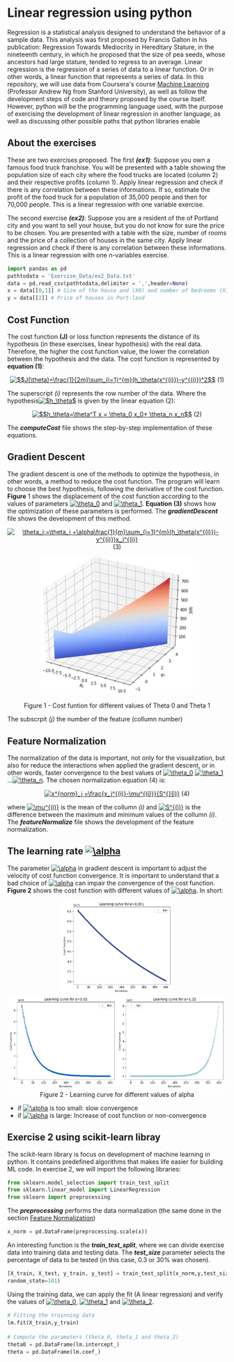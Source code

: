 # Linear regression using python
Regression is a statistical analysis designed to understand the behavior of a sample data. This analysis was first proposed by Francis Galton in his publication: Regression Towards Mediocrity in Hereditary Stature, in the nineteenth century, in which he proposed that the size of pea seeds, whose ancestors had large stature, tended to regress to an average.
Linear regression is the regression of a series of data to a linear function. Or in other words, a linear function that represents a series of data. In this repository, we will use data from Coursera's course [Machine Learning](https://www.coursera.org/learn/machine-learning/) (Professor Andrew Ng from Stanford University), as well as follow the development steps of code and theory proposed by the course itself. However, python will be the programming language used, with the purpose of exercising the development of linear regression in another language, as well as discussing other possible paths that python libraries enable

## About the exercises
These are two exercises proposed. The first _**(ex1)**_: Suppose you own a famous food truck franchise. You will be presented with a table showing the population size of each city where the food trucks are located (column 2) and their respective profits (column 1). Apply linear regression and check if there is any correlation between these informations. If so, estimate the profit of the food truck for a population of 35,000 people and then for 70,000 people. This is a linear regression with one variable exercise.

The second exercise _**(ex2)**_: Suppose you are a resident of the of Portland city and you want to sell your house, but you do not know for sure the price to be chosen. You are presented with a table with the size, number of rooms and the price of a collection of houses in the same city. Apply linear regression and check if there is any correlation between these informations. This is a linear regression with one n-variables exercise.

```python
import pandas as pd
pathtodata = 'Exercise_Data/ex2_Data.txt'
data = pd.read_csv(pathtodata,delimiter = ',',header=None)
x = data[[0,1]] # Size of the house and (X0) and number of bedrooms (X1)
y = data[[2]] # Price of houses in Port-land
```
## Cost Function
The cost function **(J)** or loss function represents the distance of its hypothesis (in these exercises, linear hypothesis) with the real data. Therefore, the higher the cost function value, the lower the correlation between the hypothesis and the data. The cost function is represented by **equation (1)**:

<html>
<p>
<body>
    <div align="center">
<a href="https://www.codecogs.com/eqnedit.php?latex=$$J(\theta)=\frac{1}{2m}\sum_{i=1}^{m}(h_\theta(x^{(i)})-y^{(i)})^2$$" target="_blank"><img src="https://latex.codecogs.com/gif.latex?$$J(\theta)=\frac{1}{2m}\sum_{i=1}^{m}(h_\theta(x^{(i)})-y^{(i)})^2$$" title="$$J(\theta)=\frac{1}{2m}\sum_{i=1}^{m}(h_\theta(x^{(i)})-y^{(i)})^2$$"/></a> (1) 
    </div>
</body>
</html>

The superscript _(i)_ represents the row number of the data. Where the hypothesis<a href="https://www.codecogs.com/eqnedit.php?latex=\inline&space;$h_\theta$" target="_blank"><img src="https://latex.codecogs.com/gif.latex?\inline&space;$h_\theta$" title="$h_\theta$" /></a> is given by the linear equation (2):

<html>
<p>
<body>
    <div align="center">
<a href="https://www.codecogs.com/eqnedit.php?latex=\inline&space;$$h_\theta=\theta^T&space;x&space;=&space;\theta_0&space;x_0&plus;&space;\theta_n&space;x_n$$" target="_blank"><img src="https://latex.codecogs.com/gif.latex?\inline&space;$$h_\theta=\theta^T&space;x&space;=&space;\theta_0&space;x_0&plus;&space;\theta_n&space;x_n$$" title="$$h_\theta=\theta^T x = \theta_0 x_0+ \theta_n x_n$$" /></a> (2)
    </div>
</body>
</html>

The _**computeCost**_ file shows the step-by-step implementation of these equations.

## Gradient Descent
The gradient descent is one of the methods to optimize the hypothesis, in other words, a method to reduce the cost function. The program will learn to choose the best hypothesis, following the derivative of the cost function. **Figure** 1 shows the displacement of the cost function according to the values of parameters <a href="https://www.codecogs.com/eqnedit.php?latex=\inline&space;\theta_0" target="_blank"><img src="https://latex.codecogs.com/gif.latex?\inline&space;\theta_0" title="\theta_0" /></a> and <a href="https://www.codecogs.com/eqnedit.php?latex=\inline&space;\theta_1" target="_blank"><img src="https://latex.codecogs.com/gif.latex?\inline&space;\theta_1" title="\theta_1" /></a>. **Equation (3)** shows how the optimization of these parameters is performed. The _**gradientDescent**_ file shows the development of this method.

<html>
<p>
<body>
    <div align="center">
<a href="https://www.codecogs.com/eqnedit.php?latex=\inline&space;\theta_j:=\theta_j&space;&minus;\alpha\frac{1}{m}\sum_{i=1}^{m}(h_\theta(x^{(i)})-y^{(i)})x_j^{(i)}" target="_blank"><img src="https://latex.codecogs.com/gif.latex?\inline&space;\theta_j:=\theta_j&space;&plus;\alpha\frac{1}{m}\sum_{i=1}^{m}(h_\theta(x^{(i)})-y^{(i)})x_j^{(i)}" title="\theta_j:=\theta_j +\alpha\frac{1}{m}\sum_{i=1}^{m}(h_\theta(x^{(i)})-y^{(i)})x_j^{(i)}" /></a> (3)
    </div>
</body>
</html>

<html>
<p>
<body>
    <div align="center">
        <img src="Image/Cost_Function.png" 
        width = "350" /><p>
    </div>
</body>
<body>
    <div align="center">
   Figure 1 - Cost funtion for different values of Theta 0 and Theta 1<p>
    </div>
</body>
</html>

The subscrpit _(j)_ the number of the feature (collumn number)

## Feature Normalization
The normalization of the data is important, not only for the visualization, but also for reduce the interactions when applied the gradient descent, or in other words, faster convergence to the best values of   <a href="https://www.codecogs.com/eqnedit.php?latex=\inline&space;\theta_0" target="_blank"><img src="https://latex.codecogs.com/gif.latex?\inline&space;\theta_0" title="\theta_0" /></a> <a href="https://www.codecogs.com/eqnedit.php?latex=\inline&space;\theta_1" target="_blank"><img src="https://latex.codecogs.com/gif.latex?\inline&space;\theta_1" title="\theta_1" /></a>...<a href="https://www.codecogs.com/eqnedit.php?latex=\inline&space;\theta_n" target="_blank"><img src="https://latex.codecogs.com/gif.latex?\inline&space;\theta_n" title="\theta_n" /></a>. The chosen normalization equation (4) is:

<html>
<p>
<body>
    <div align="center">
<a href="https://www.codecogs.com/eqnedit.php?latex=\inline&space;x^{norm}_j&space;=\frac{x_j^{(i)}-\mu^{(i)}}{S^{}(i)}" target="_blank"><img src="https://latex.codecogs.com/gif.latex?\inline&space;x^{norm}_j&space;=\frac{x_j^{(i)}-\mu^{(i)}}{S^{}(i)}" title="x^{norm}_j =\frac{x_j^{(i)}-\mu^{(i)}}{S^{}(i)}" /></a> (4)
    </div>
</body>
</html>

where <a href="https://www.codecogs.com/eqnedit.php?latex=\inline&space;\mu^{(i)}" target="_blank"><img src="https://latex.codecogs.com/gif.latex?\inline&space;\mu^{(i)}" title="\mu^{(i)}" /></a> is the mean of the collumn _(i)_ and <a href="https://www.codecogs.com/eqnedit.php?latex=\inline&space;S^{(i)}" target="_blank"><img src="https://latex.codecogs.com/gif.latex?\inline&space;S^{(i)}" title="S^{(i)}" /></a> is the difference between the maximum and minimum values of the collumn _(i)_. The _**featureNormalize**_ file shows the development of the feature normalization.

## The learning rate <a href="https://www.codecogs.com/eqnedit.php?latex=\inline&space;\alpha" target="_blank"><img src="https://latex.codecogs.com/gif.latex?\inline&space;\alpha" title="\alpha" /></a>
The parameter <a href="https://www.codecogs.com/eqnedit.php?latex=\inline&space;\alpha" target="_blank"><img src="https://latex.codecogs.com/gif.latex?\inline&space;\alpha" title="\alpha" /></a> in gradient descent is important to adjust the velocity of cost function convergence. It is important to understand that a bad choice of <a href="https://www.codecogs.com/eqnedit.php?latex=\inline&space;\alpha" target="_blank"><img src="https://latex.codecogs.com/gif.latex?\inline&space;\alpha" title="\alpha" /></a> can impair the convergence of the cost function. **Figure 2** shows the cost function with different values of <a href="https://www.codecogs.com/eqnedit.php?latex=\inline&space;\alpha" target="_blank"><img src="https://latex.codecogs.com/gif.latex?\inline&space;\alpha" title="\alpha" /></a>. In short:

<html>
<p>
<body>
    <div align="center">
        <img src="Image/Learn_Curve_0.001.png" width = 255/><img src="Image/Learn_Curve_0.01.png" width = 250/><img src="Image/Learn_Curve_1.32.png" width = 250/>
    </div>
</body>
<body>
    <div align="center">
   Figure 2 - Learning curve for different values of alpha<p>
    </div>
</body>
</html>

- if <a href="https://www.codecogs.com/eqnedit.php?latex=\inline&space;\alpha" target="_blank"><img src="https://latex.codecogs.com/gif.latex?\inline&space;\alpha" title="\alpha" /></a> is too small: slow convergence
- if <a href="https://www.codecogs.com/eqnedit.php?latex=\inline&space;\alpha" target="_blank"><img src="https://latex.codecogs.com/gif.latex?\inline&space;\alpha" title="\alpha" /></a> is large: Increase of cost function or non-convergence

## Exercise 2 using scikit-learn libray
The scikit-learn library is focus on development of machine learning in python. It contains predefined algorithms that makes life easier for building ML code. In exercise 2, we will import the following libraries:

```python
from sklearn.model_selection import train_test_split
from sklearn.linear_model import LinearRegression
from sklearn import preprocessing
```

The _**preprocessing**_ performs the data normalization (the same done in the section [Feature Normalization](##feature-normalization))

```python
x_norm = pd.DataFrame(preprocessing.scale(x))
```
An interesting function is the _**train_test_split**_, where we can divide exercise data into training data and testing data. The _**test_size**_ parameter selects the percentage of data to be tested (in this case, 0.3 or 30% was chosen).

```python
[X_train, X_test, y_train, y_test] = train_test_split(x_norm,y,test_size=0.3,
random_state=101)
```
Using the training data, we can apply the fit (A linear regression) and verify the values of <a href="https://www.codecogs.com/eqnedit.php?latex=\inline&space;\theta_0" target="_blank"><img src="https://latex.codecogs.com/gif.latex?\inline&space;\theta_0" title="\theta_0" /></a>, <a href="https://www.codecogs.com/eqnedit.php?latex=\inline&space;\theta_1" target="_blank"><img src="https://latex.codecogs.com/gif.latex?\inline&space;\theta_1" title="\theta_1" /></a> and <a href="https://www.codecogs.com/eqnedit.php?latex=\inline&space;\theta_2" target="_blank"><img src="https://latex.codecogs.com/gif.latex?\inline&space;\theta_2" title="\theta_2" /></a>.

```python
# Fitting the trainning data
lm.fit(X_train,y_train)

# Compute the parameters (theta_0, theta_1 and theta_2)
theta0 = pd.DataFrame(lm.intercept_)
theta = pd.DataFrame(lm.coef_)
```
